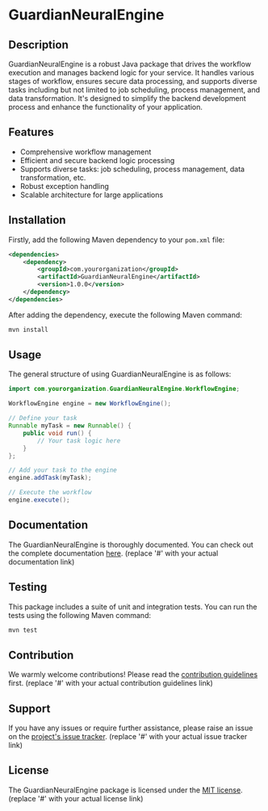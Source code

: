 # GuardianNeuralEngine

## Description

GuardianNeuralEngine is a robust Java package that drives the workflow execution and manages backend logic for your service. It handles various stages of workflow, ensures secure data processing, and supports diverse tasks including but not limited to job scheduling, process management, and data transformation. It's designed to simplify the backend development process and enhance the functionality of your application.

## Features

- Comprehensive workflow management
- Efficient and secure backend logic processing
- Supports diverse tasks: job scheduling, process management, data transformation, etc.
- Robust exception handling
- Scalable architecture for large applications

## Installation

Firstly, add the following Maven dependency to your `pom.xml` file:

```xml
<dependencies>
    <dependency>
        <groupId>com.yourorganization</groupId>
        <artifactId>GuardianNeuralEngine</artifactId>
        <version>1.0.0</version>
    </dependency>
</dependencies>
```

After adding the dependency, execute the following Maven command:

```sh
mvn install
```

## Usage

The general structure of using GuardianNeuralEngine is as follows:

```java
import com.yourorganization.GuardianNeuralEngine.WorkflowEngine;

WorkflowEngine engine = new WorkflowEngine();

// Define your task
Runnable myTask = new Runnable() {
    public void run() {
        // Your task logic here
    }
};

// Add your task to the engine
engine.addTask(myTask);

// Execute the workflow
engine.execute();
```

## Documentation

The GuardianNeuralEngine is thoroughly documented. You can check out the complete documentation [here](#). (replace '#' with your actual documentation link)

## Testing

This package includes a suite of unit and integration tests. You can run the tests using the following Maven command:

```sh
mvn test
```

## Contribution

We warmly welcome contributions! Please read the [contribution guidelines](#) first. (replace '#' with your actual contribution guidelines link)

## Support

If you have any issues or require further assistance, please raise an issue on the [project's issue tracker](#). (replace '#' with your actual issue tracker link)

## License

The GuardianNeuralEngine package is licensed under the [MIT license](#). (replace '#' with your actual license link)

